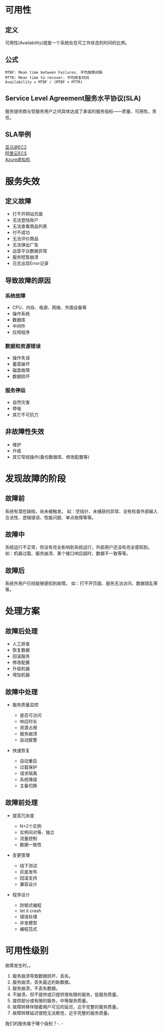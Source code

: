 # 可用性

## 定义
可用性(Availability)就是一个系统处在可工作状态的时间的比例。

## 公式
```
MTBF: Mean time between Failures. 平均故障间隔
MTTR: Mean time to recover. 平均修复时间
Availability = MTBF / (MTBF + MTTR)
```

## Service Level Agreement服务水平协议(SLA)
服务提供商与受服务用户之间具体达成了承诺的服务指标——质量、可用性，责任。

## SLA举例
[亚马逊EC2](https://aws.amazon.com/cn/ec2/sla/)  
[阿里云ECS](https://help.aliyun.com/knowledge_detail/40683.html)  
[Azure虚拟机](https://azure.microsoft.com/en-us/support/legal/sla/virtual-machines/v1_6/)  

# 服务失效

## 定义故障
- 打不开网站页面
- 无法登陆账户
- 无法查看商品列表
- 付不成功
- 无法评价商品
- 无法弹出广告
- 运营平台数据异常
- 服务短暂崩溃
- 日志出现Error记录

## 导致故障的原因
### 系统故障
- CPU、内存、电源、网络、外围设备等
- 操作系统
- 数据库
- 中间件
- 应用程序
### 数据和资源错误
- 操作失误
- 蓄意破坏
- 磁盘故障
- 数据损坏
### 服务停运
- 自然灾害
- 停电
- 其它不可抗力

## 非故障性失效
- 维护
- 升级
- 其它常规操作(备份数据库、修改配置等)

# 发现故障的阶段

## 故障前
系统有潜在缺陷，尚未被触发。
如：空指针、未捕获的异常、没有检查外部输入合法性、逻辑错误、性能问题、单点故障等等。

## 故障中
系统运行不正常，但没有完全影响到系统运行，外部用户还没有完全感知到。
如：机器过载、服务崩溃、某个接口响应超时、数据不一致等等。

## 故障后
系统外用户已经能够感知到故障。
如：打不开页面、服务无法访问、数据错乱等等。

# 处理方案

## 故障后处理
- 人工排查
- 恢复数据
- 回滚服务
- 修改配置
- 升级机器
- 增加机器

## 故障中处理
- 服务质量监控
    - 是否可访问
    - 响应时长
    - 资源占用
    - 服务崩溃
    - 自动报警

- 快速恢复
    - 自动重启
    - 过载保护
    - 请求隔离
    - 系统降级
    - 主备切换

## 故障前处理
- 提高冗余度
    - N+2个实例
    - 实例间对等、独立
    - 流量控制
    - 数据一致性

- 变更管理
    - 线下测试
    - 灰度发布
    - 回滚支持
    - 兼容设计

- 程序设计
    - 防御式编程
    - let it crash
    - 错误处理
    - 并发模型
    - 编程范式

# 可用性级别

故障发生时。。

1. 服务崩溃导致数据损坏、丢失。
2. 服务崩溃，丢失最近的新数据。
3. 服务崩溃，不丢失数据。
4. 不崩溃，但不提供或只提供很有限的服务，低服务质量。
5. 提供部分或有限的服务，中等服务质量。
6. 故障转移伴随着用户可见的延迟，近乎完整的服务质量。
7. 故障转移延迟很短无法察觉，近乎完整的服务质量。

我们的服务属于哪个级别？-. -